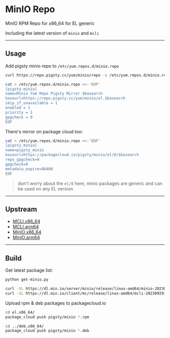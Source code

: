 # MinIO Repo

MinIO RPM Repo for x86_64 for EL generic

Including the latest version of `minio` and `mcli`


-------------------

## Usage

Add pigsty minio repo to `/etc/yum.repos.d/minio.repo`

```bash
curl https://repo.pigsty.cc/yum/minio/repo -o /etc/yum.repos.d/minio.repo
```

```bash
cat > /etc/yum.repos.d/minio.repo <<-'EOF'
[pigsty-minio]
name=Minio Yum Repo Pigsty Mirror $basearch
baseurl=https://repo.pigsty.cc/yum/minio/el.$basearch
skip_if_unavailable = 1
enabled = 1
priority = 1
gpgcheck = 0
EOF
```

There's mirror on package cloud too:

```bash
cat > /etc/yum.repos.d/minio.repo <<-'EOF'
[pigsty_minio]
name=pigsty_minio
baseurl=https://packagecloud.io/pigsty/minio/el/8/$basearch
repo_gpgcheck=0
gpgcheck=0
metadata_expire=86400
EOF
```

> don't worry about the `el/8` here, minio packages are generic and can be used on any EL version



-------------------

## Upstream

- [MCLI.x86_64](https://dl.min.io/client/mc/release/linux-amd64/)
- [MCLI.arm64](https://dl.min.io/client/mc/release/linux-arm64/)
- [MinIO.x86_64](https://dl.min.io/server/minio/release/linux-amd64/)
- [MinIO.arm64](https://dl.min.io/server/minio/release/linux-arm64/)


-------------------

## Build

Get latest package list:

```bash
python get-minio.py
```

```bash
curl -SL https://dl.min.io/server/minio/release/linux-amd64/minio-20230930070229.0.0.x86_64.rpm     -o  el.x86_64/minio-20230930070229.0.0.x86_64.rpm
curl -SL https://dl.min.io/client/mc/release/linux-amd64/mcli-20230929164122.0.0.x86_64.rpm         -o  el.x86_64/mcli-20230929164122.0.0.x86_64.rpm
```

Upload rpm & deb packages to packagecloud.io

```bash
cd el.x86_64/
package_cloud push pigsty/minio *.rpm

cd ../deb.x86_64/
package_cloud push pigsty/minio *.deb
```